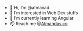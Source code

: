 - 👋 Hi, I’m @atmanad
- 👀 I’m interested in Web Dev stuffs
- 🌱 I’m currently learning Angular
- 📫 Reach me @[Atmandas.co](https://atmandas.co)

<!---
atmanad/atmanad is a ✨ special ✨ repository because its `README.md` (this file) appears on your GitHub profile.
You can click the Preview link to take a look at your changes.
--->
